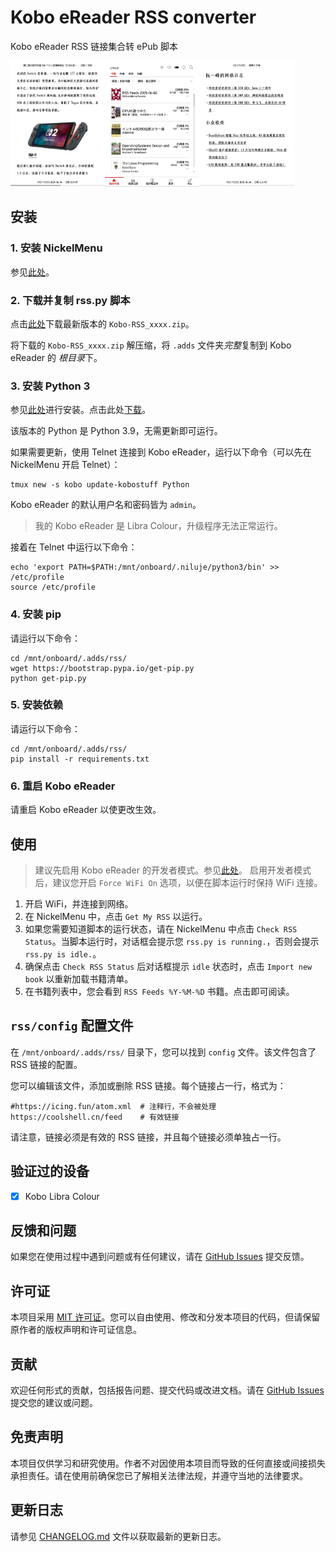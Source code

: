 # Kobo eReader RSS converter 

Kobo eReader RSS 链接集合转 ePub 脚本

<img src="../img/screen_001.png" alt="rss" width="30%"><img src="../img/screen_002.png" alt="rss" width="30%"><img src="../img/screen_003.png" alt="rss" width="30%">

## 安装

### 1. 安装 NickelMenu

参见[此处](https://pgaskin.net/NickelMenu/#install)。

### 2. 下载并复制 rss.py 脚本

点击[此处](https://github.com/IcingTomato/Kobo-RSS/releases/latest)下载最新版本的 `Kobo-RSS_xxxx.zip`。

将下载的 `Kobo-RSS_xxxx.zip` 解压缩，将 `.adds` 文件夹*完整*复制到 Kobo eReader 的 *根目录*下。

### 3. 安装 Python 3

参见[此处](https://www.mobileread.com/forums/showthread.php?t=254214)进行安装。点击此处[下载](https://storage.gra.cloud.ovh.net/v1/AUTH_2ac4bfee353948ec8ea7fd1710574097/mr-public/Kobo/kobo-stuff-1.6.N-r18901.tar.xz)。

该版本的 Python 是 Python 3.9，无需更新即可运行。

如果需要更新，使用 Telnet 连接到 Kobo eReader，运行以下命令（可以先在 NickelMenu 开启 Telnet）：

```ash
tmux new -s kobo update-kobostuff Python
```

Kobo eReader 的默认用户名和密码皆为 `admin`。

> 我的 Kobo eReader 是 Libra Colour，升级程序无法正常运行。

接着在 Telnet 中运行以下命令：

```ash
echo 'export PATH=$PATH:/mnt/onboard/.niluje/python3/bin' >> /etc/profile
source /etc/profile
```

### 4. 安装 pip

请运行以下命令：

```ash
cd /mnt/onboard/.adds/rss/
wget https://bootstrap.pypa.io/get-pip.py
python get-pip.py
```

### 5. 安装依赖

请运行以下命令：

```ash
cd /mnt/onboard/.adds/rss/
pip install -r requirements.txt
```

### 6. 重启 Kobo eReader

请重启 Kobo eReader 以使更改生效。

## 使用

> 建议先启用 Kobo eReader 的开发者模式。参见[此处](https://wiki.mobileread.com/wiki/Kobo_eReader_hacks#devmode)。
> 启用开发者模式后，建议您开启 `Force WiFi On` 选项，以便在脚本运行时保持 WiFi 连接。

1. 开启 WiFi，并连接到网络。
2. 在 NickelMenu 中，点击 `Get My RSS` 以运行。
3. 如果您需要知道脚本的运行状态，请在 NickelMenu 中点击 `Check RSS Status`。当脚本运行时，对话框会提示您 `rss.py is running.`，否则会提示 `rss.py is idle.`。
4. 确保点击 `Check RSS Status` 后对话框提示 `idle` 状态时，点击 `Import new book` 以重新加载书籍清单。
5. 在书籍列表中，您会看到 `RSS Feeds %Y-%M-%D` 书籍。点击即可阅读。

## `rss/config` 配置文件

在 `/mnt/onboard/.adds/rss/` 目录下，您可以找到 `config` 文件。该文件包含了 RSS 链接的配置。

您可以编辑该文件，添加或删除 RSS 链接。每个链接占一行，格式为：

```
#https://icing.fun/atom.xml  # 注释行，不会被处理
https://coolshell.cn/feed    # 有效链接
```

请注意，链接必须是有效的 RSS 链接，并且每个链接必须单独占一行。

## 验证过的设备

-[x] Kobo Libra Colour

## 反馈和问题

如果您在使用过程中遇到问题或有任何建议，请在 [GitHub Issues](https://github.com/IcingTomato/Kobo-RSS/issues) 提交反馈。

## 许可证

本项目采用 [MIT 许可证](https://opensource.org/license/mit/)。您可以自由使用、修改和分发本项目的代码，但请保留原作者的版权声明和许可证信息。

## 贡献

欢迎任何形式的贡献，包括报告问题、提交代码或改进文档。请在 [GitHub Issues](https://github.com/IcingTomato/Kobo-RSS/issues) 提交您的建议或问题。

## 免责声明

本项目仅供学习和研究使用。作者不对因使用本项目而导致的任何直接或间接损失承担责任。请在使用前确保您已了解相关法律法规，并遵守当地的法律要求。

## 更新日志

请参见 [CHANGELOG.md](CHANGELOG.md) 文件以获取最新的更新日志。
